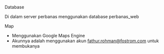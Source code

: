 Database

Di dalam server perbanas menggunakan database perbanas_web

Map

* Menggunakan Google Maps Engine
* Akunnya adalah menggunakan akun fathur.rohman@fostrom.com untuk membukanya